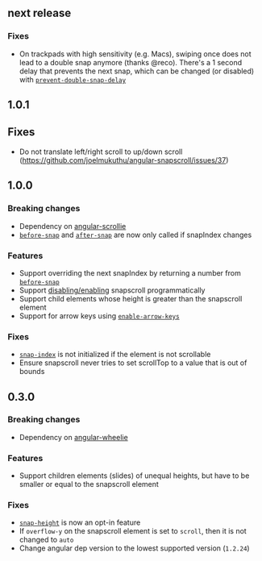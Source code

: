 ## next release

### Fixes
- On trackpads with high sensitivity (e.g. Macs), swiping once does not lead to
a double snap anymore (thanks @reco). There's a 1 second delay that prevents the
next snap, which can be changed (or disabled) with
[`prevent-double-snap-delay`](DOCS.md#prevent-double-snap-delay)

## 1.0.1

## Fixes
- Do not translate left/right scroll to up/down scroll
(https://github.com/joelmukuthu/angular-snapscroll/issues/37)

## 1.0.0

### Breaking changes
- Dependency on [angular-scrollie](https://github.com/joelmukuthu/angular-scrollie)
- [`before-snap`](DOCS.md#before-snap) and [`after-snap`](DOCS.md#after-snap) are
now only called if snapIndex changes

### Features
- Support overriding the next snapIndex by returning a number from
[`before-snap`](DOCS.md#before-snap)
- Support [disabling/enabling](DOCS.md#snapscroll-directive) snapscroll
programmatically
- Support child elements whose height is greater than the snapscroll element
- Support for arrow keys using [`enable-arrow-keys`](DOCS.md#enable-arrow-keys)

### Fixes
- [`snap-index`](DOCS.md#snap-index) is not initialized if the element is not
scrollable
- Ensure snapscroll never tries to set scrollTop to a value that is out of bounds

## 0.3.0

### Breaking changes
- Dependency on [angular-wheelie](https://github.com/joelmukuthu/angular-wheelie)

### Features
- Support children elements (slides) of unequal heights, but have to be smaller
or equal to the snapscroll element

### Fixes
- [`snap-height`](DOCS.md#snap-height) is now an opt-in feature
- If `overflow-y` on the snapscroll element is set to `scroll`, then it is not
changed to `auto`
- Change angular dep version to the lowest supported version (`1.2.24`)
